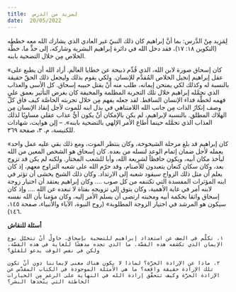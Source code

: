 ```yaml
---
title:  لمزيد من الدرس
date:  20/05/2022
---
```


لِمَزِيد مِنْ الدَّرس:  بما أنَّ إبراهيم كان ذلك النبيّ غير العادي الذي يشارك الله معه خططه (التكوين ١٨: ١٧)، فقد دخل الله في دائرة إبراهيم البشرية وشاركه، إلى حدٍّ ما، خطَّة الخلاص مِن خلال التضحية بابنه.

«كان إسحاق صورة لابن الله، الذي قُدِّم ذبيحة عن خطايا العالَم. أراد الله أن يطبع على عقل إبراهيم إنجيل الخلاص المُقدَّم للإنسان. ولكي يقوم بذلك وليجعل ذلك الحقّ حقيقة بالنسبة له وكذلك لكي يمتحن إيمانه، طلب منه أنْ يقتل حبيبه إسحاق. كل الأسى والعذاب الذي تحمَّله إبراهيم خلال تلك التجربة المظلمة والمخيفة كان بغرض التأثير بعمق على فهمه لخطَّة فداء الإنسان الساقط. لقد جعله يفهم مِن خلال تجربته الخاصَّة كيف فاق كلَّ وصف إنكارُ الذات مِن جانب الله اللامتناهي في بذل ابنه للموت لأجل إنقاذ الإنسان مِن الهلاك المطلق. بالنسبة لإبراهيم، لم يكن بالإمكان أنْ يكون أيُّ عذاب عقلي مساويًا لذلك العذاب الذي تحمَّله حينما أطاع الأمر الإلهي بالتضحية بابنه». – إلِن هوايت، شهادات للكنيسة، م. ٣، صفحة ٣٦٩.

«كان إبراهيم قد بلغ مرحلة الشيخوخة، وكان ينتظر الموت، ومع ذلك بقي عليه عمل واحد يعمله لأجل ضمان إتمام الوعد لنسله من بعده. كان إسحاق هو الشخص المعين من الله ليأخذ مكان أبيه، ويكون حافظاً لشريعة الله، وأبا للشعب المختار. ولكنه لم يكن قد تزوج بعد، وكان سكان كنعان يتعبدون للأصنام، وقد حرّم الله على شعبه التزاوج معهم، إذ كان يعلم أن مثل ذلك الزواج سيقود شعبه إلى الارتداد. وكان ذلك الشيخ يخشى أن تؤثر في ابنه المؤثرات المفسدة التي تكتنفه من كل صوب .... وكان إبراهيم يعتقد أن اختيار زوجة لابنه أمر في غاية الأهمية، وكان يتوق إلى تزويجه بفتاة لا تبعده عن الله .... وإذ كان إسحاق واثقا بحكمة أبيه ومحبته ارتضى أن يسلم الأمر إليه، وكان مؤمنا بأن الله نفسه سيكون هو المرشد في اختيار الزوجة المطلوبة» (روح النبوة، الآباء والأنبياء، صفحة ١٤٥، ١٤٦).

**أسئلة للنقاش**

`١. تكلَّم في الصف عن استعداد إبراهيم للتضحية بإسحاق. حاوِلْ أنْ تتخيَّل نوع الإيمان الذي تكشفه هذه القصَّة. ما الذي تجده مدهشًا للغاية في هذه القصَّة، ولكن في نفس الوقت يدعو للقلق؟`

`٢. ماذا عن الإرادة الحرَّة؟ لماذا لا يكون هناك معنى لإيماننا دون أنْ تكون تلك الإرادة حقيقة واقعة؟ ما هي الأمثلة الموجودة في الكتاب المقدَّس عن الإرادة الحرَّة وكيف تتحقَّق إرادة الله في النهاية على الرغم مِن الخيارات الخاطئة التي يتَّخذها البشر؟`